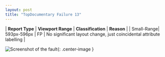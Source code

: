```yaml
---
layout: post
title: "TopDocumentary Failure 13"
---
```

| **Report Type** | **Viewport Range** | **Classification** | **Reason** |
| Small-Range| 593px-596px | FP | No significant layout change, just coincidental attribute labelling | 

![Screenshot of the fault](../../../assets/images/TopDocumentary/fault13/smallrangeWidth594.png){: .center-image }